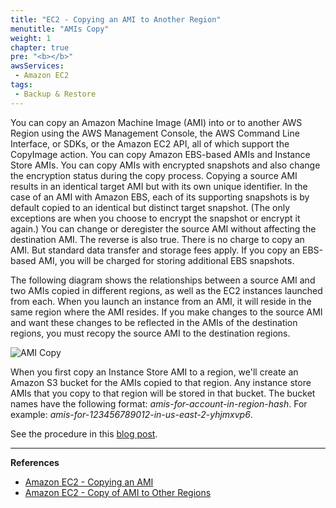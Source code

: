 ```yaml
---
title: "EC2 - Copying an AMI to Another Region"
menutitle: "AMIs Copy"
weight: 1
chapter: true
pre: "<b></b>"
awsServices:
 - Amazon EC2
tags: 
 - Backup & Restore
---
```


You can copy an Amazon Machine Image (AMI) into or to another AWS Region using the AWS Management Console, the AWS Command Line Interface, or SDKs, or the Amazon EC2 API, all of which support the CopyImage action. You can copy Amazon EBS-based AMIs and Instance Store AMIs. You can copy AMIs with encrypted snapshots and also change the encryption status during the copy process.
Copying a source AMI results in an identical target AMI but with its own unique identifier. In the case of an AMI with Amazon EBS, each of its supporting snapshots is by default copied to an identical but distinct target snapshot. (The only exceptions are when you choose to encrypt the snapshot or encrypt it again.) You can change or deregister the source AMI without affecting the destination AMI. The reverse is also true.
There is no charge to copy an AMI. But standard data transfer and storage fees apply. If you copy an EBS-based AMI, you will be charged for storing additional EBS snapshots.

The following diagram shows the relationships between a source AMI and two AMIs copied in different regions, as well as the EC2 instances launched from each. When you launch an instance from an AMI, it will reside in the same region where the AMI resides. If you make changes to the source AMI and want these changes to be reflected in the AMIs of the destination regions, you must recopy the source AMI to the destination regions.

![AMI Copy](/images/ec2-ami-copy.png)

When you first copy an Instance Store AMI to a region, we'll create an Amazon S3 bucket for the AMIs copied to that region. Any instance store AMIs that you copy to that region will be stored in that bucket. The bucket names have the following format: *amis-for-account-in-region-hash*. For example: *amis-for-123456789012-in-us-east-2-yhjmxvp6*.

See the procedure in this [blog post](https://aws.amazon.com/blogs/aws/ec2-ami-copy-between-regions/).

---

**References**

- [Amazon EC2 - Copying an AMI](https://docs.aws.amazon.com/AWSEC2/latest/UserGuide/CopyingAMIs.html)
- [Amazon EC2 - Copy of AMI to Other Regions](https://aws.amazon.com/premiumsupport/knowledge-center/copy-ami-region/)
